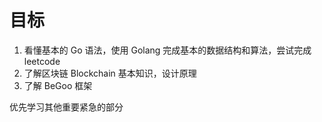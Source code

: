 # 目标

1. 看懂基本的 Go 语法，使用 Golang 完成基本的数据结构和算法，尝试完成 leetcode
2. 了解区块链 Blockchain 基本知识，设计原理
3. 了解 BeGoo 框架

优先学习其他重要紧急的部分
